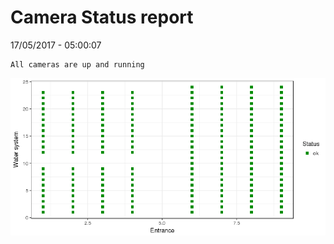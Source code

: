 Camera Status report
================
17/05/2017 - 05:00:07

    All cameras are up and running

![](camreport_files/figure-markdown_github/unnamed-chunk-2-1.png)
